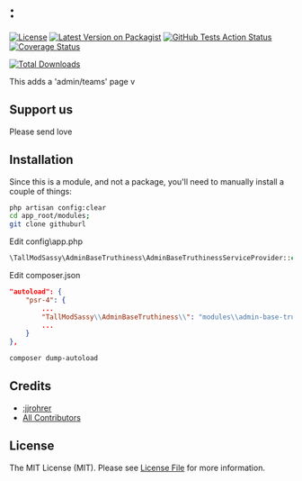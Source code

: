 # :
[![License](https://img.shields.io/github/license/:tallandsassy/:app-branding)](https://github.com/:tallandsassy/:app-branding/blob/master/LICENSE.md)
[![Latest Version on Packagist](https://img.shields.io/packagist/v/:tallandsassy/:app-branding.svg?style=flat-square)](https://packagist.org/packages/:tallandsassy/:app-branding)
[![GitHub Tests Action Status](https://img.shields.io/github/workflow/status/:tallandsassy/:app-branding/run-tests?label=tests)](https://github.com/:tallandsassy/:app-branding/actions?query=workflow%3Arun-tests+branch%3Amaster)
[![Coverage Status](https://coveralls.io/repos/github/:tallandsassy/:app-branding/badge.svg?branch=master)](https://coveralls.io/github/:tallandsassy/:app-branding?branch=master)

[![Total Downloads](https://img.shields.io/packagist/dt/:tallandsassy/:app-branding.svg?style=flat-square)](https://packagist.org/packages/:tallandsassy/:app-branding)


This adds a 'admin/teams' page
v
## Support us

Please send love

## Installation

Since this is a module, and not a package, you'll need to manually install a couple of things:
```bash
php artisan config:clear
cd app_root/modules;
git clone githuburl  
```

Edit config\app.php
```php
\TallModSassy\AdminBaseTruthiness\AdminBaseTruthinessServiceProvider::class, # add in the array  
```

Edit composer.json
```json
"autoload": {
    "psr-4": {
        ...
        "TallModSassy\\AdminBaseTruthiness\\": "modules\\admin-base-truthiness\\src"
        ...
    }
},  
```

```bash
composer dump-autoload 
```

## Credits
- [:jjrohrer](https://github.com/:jjrohrer)
- [All Contributors](../../contributors)

## License

The MIT License (MIT). Please see [License File](LICENSE.md) for more information.
